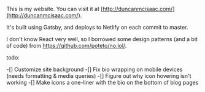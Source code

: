 This is my website. You can visit it at [http://duncanmcisaac.com/](http://duncanmcisaac.com/).

It's built using Gatsby, and deploys to Netlify on each commit to master. 

I don't know React very well, so I borrowed some design patterns (and a bit of code) from https://github.com/poteto/no.lol/. 

todo:

-[] Customize site background
-[] Fix bio wrapping on mobile devices (needs formatting & media queries)
-[] Figure out why icon hovering isn't working
-[] Make icons a one-liner with the bio on the bottom of blog pages
